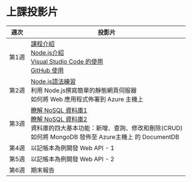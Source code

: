 # 上課投影片

 週次 |  投影片
 :--: |  ---
 第1週 | [課程介紹][Ch00] <br> [Node.js介紹][Ch01-1] <br> [Visual Studio Code 的使用][Ch01-2] <br> [GitHub 使用][Ch01-3]
 第2週 | [Node.js語法練習][Ch02-1]<br>利用 Node.js撰寫簡單的靜態網頁伺服器<br>如何將 Web 應用程式佈署到 Azure 主機上 
 第3週 | [瞭解 NoSQL 資料庫1][Ch03-1]<br>[瞭解 NoSQL 資料庫2][Ch03-2]<br>資料庫的四大基本功能：新增、查詢、修改和刪除(CRUD)<br>如何將 MongoDB 發佈至 Azure主機上 的 DocumentDB 
 第4週 | 以記帳本為例開發 Web API - 1  
 第5週 | 以記帳本為例開發 Web API - 2  
 第6週 | 期末報告 

[Ch00]: https://goo.gl/Pr5GVo
[Ch01-1]: https://goo.gl/sjxjr4
[Ch01-2]: https://goo.gl/EUkskJ
[Ch01-3]: https://goo.gl/pF0Opd
[Ch02-1]: https://goo.gl/T3Vep3
[Ch03-1]: https://goo.gl/l1rij0
[Ch03-2]: https://goo.gl/cSCAhL

